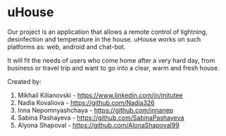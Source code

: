 # uHouse

Our project is an application that allows a remote control of lightning, desinfection and temperature in the house. uHouse works on such platforms as: web, android and chat-bot. 

It will fit the needs of users who come home after a very hard day, from business or travel trip and want to go into a clear, warm and fresh house.

Created by:
1. Mikhail Kilianovski - https://www.linkedin.com/in/mitutee
2. Nadia Kovaliova - https://github.com/Nadia326
3. Inna Nepomnyashchaya - https://github.com/innanep
4. Sabina Pashayeva - https://github.com/SabinaPashayeva
5. Alyona Shapoval - https://github.com/AlonaShapoval99

